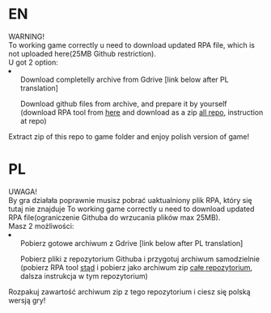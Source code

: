 <h1>EN</h1>
WARNING!<br>
To working game correctly u need to download updated RPA file, which is not uploaded here(25MB Github restriction).<br>
U got 2 option:
<li>
<ul>
Download completelly archive from Gdrive [link below after PL translation]
</ul>
<ul>
Download github files from archive, and prepare it by yourself (download RPA tool from <a href=https://github.com/Shizmob/rpatool> here</a> and download as a zip <a href=https://github.com/rycho2009/Wieczne-lato-RPA>all repo</a>, instruction at repo)
</ul>
</li>
Extract zip of this repo to game folder and enjoy polish version of game!
<h1>PL</h1>
UWAGA!<br>
By gra działała poprawnie musisz pobrać uaktualniony plik RPA, który się tutaj nie znajduje To working game correctly u need to download updated RPA file(ograniczenie Githuba do wrzucania plików max 25MB).<br>
Masz 2 możliwości:
<li>
<ul>
Pobierz gotowe archiwum z Gdrive [link below after PL translation]
</ul>
<ul>
Pobierz pliki z repozytorium Githuba i przygotuj archiwum samodzielnie (pobierz RPA tool <a href=https://github.com/Shizmob/rpatool>stąd</a> i pobierz jako archiwum zip <a href=https://github.com/rycho2009/Wieczne-lato-RPA>całe repozytorium</a>, dalsza instrukcja w tym repozytorium)
</ul>
</li>
Rozpakuj zawartość archiwum zip z tego repozytorium i ciesz się polską wersją gry!
